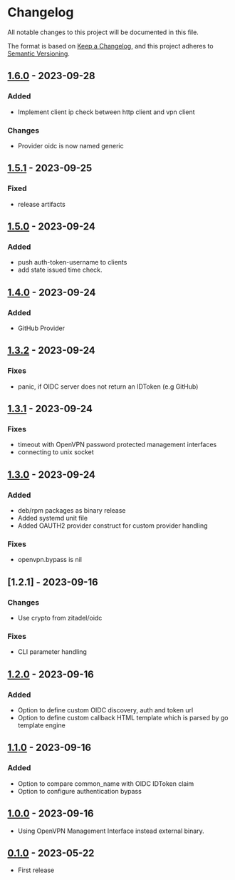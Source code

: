 # Changelog

All notable changes to this project will be documented in this file.

The format is based on [Keep a Changelog](https://keepachangelog.com/en/1.0.0/),
and this project adheres to [Semantic Versioning](https://semver.org/spec/v2.0.0.html).

## [1.6.0] - 2023-09-28

### Added

- Implement client ip check between http client and vpn client

### Changes

- Provider oidc is now named generic

## [1.5.1] - 2023-09-25

### Fixed

- release artifacts

## [1.5.0] - 2023-09-24

### Added

- push auth-token-username to clients
- add state issued time check.

## [1.4.0] - 2023-09-24

### Added

- GitHub Provider

## [1.3.2] - 2023-09-24

### Fixes

- panic, if OIDC server does not return an IDToken (e.g GitHub)

## [1.3.1] - 2023-09-24

### Fixes

- timeout with OpenVPN password protected management interfaces
- connecting to unix socket

## [1.3.0] - 2023-09-24

### Added

- deb/rpm packages as binary release
- Added systemd unit file
- Added OAUTH2 provider construct for custom provider handling

### Fixes

- openvpn.bypass is nil

## [1.2.1] - 2023-09-16

### Changes

- Use crypto from zitadel/oidc

### Fixes

- CLI parameter handling

## [1.2.0] - 2023-09-16

### Added

- Option to define custom OIDC discovery, auth and token url
- Option to define custom callback HTML template which is parsed by go template engine

## [1.1.0] - 2023-09-16

### Added

- Option to compare common_name with OIDC IDToken claim
- Option to configure authentication bypass

## [1.0.0] - 2023-09-16

- Using OpenVPN Management Interface instead external binary.

## [0.1.0] - 2023-05-22

- First release

[Unreleased]: https://github.com/jkroepke/openvpn-auth-oauth2/compare/v1.5.1...HEAD
[1.6.0]: https://github.com/jkroepke/openvpn-auth-oauth2/releases/tag/v1.6.0
[1.5.1]: https://github.com/jkroepke/openvpn-auth-oauth2/releases/tag/v1.5.1
[1.5.0]: https://github.com/jkroepke/openvpn-auth-oauth2/releases/tag/v1.5.0
[1.4.0]: https://github.com/jkroepke/openvpn-auth-oauth2/releases/tag/v1.4.0
[1.3.2]: https://github.com/jkroepke/openvpn-auth-oauth2/releases/tag/v1.3.2
[1.3.1]: https://github.com/jkroepke/openvpn-auth-oauth2/releases/tag/v1.3.1
[1.3.0]: https://github.com/jkroepke/openvpn-auth-oauth2/releases/tag/v1.3.0
[1.2.0]: https://github.com/jkroepke/openvpn-auth-oauth2/releases/tag/v1.2.0
[1.1.0]: https://github.com/jkroepke/openvpn-auth-oauth2/releases/tag/v1.1.0
[1.0.0]: https://github.com/jkroepke/openvpn-auth-oauth2/releases/tag/v1.0.0
[0.1.0]: https://github.com/jkroepke/openvpn-auth-oauth2/releases/tag/v0.1.0
